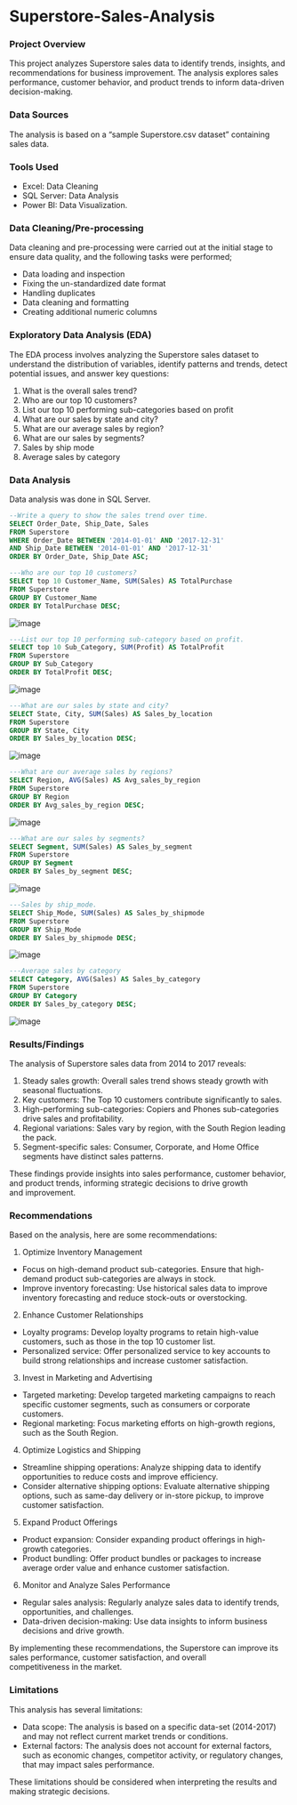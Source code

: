 # Superstore-Sales-Analysis

### Project Overview
This project analyzes Superstore sales data to identify trends, insights, and recommendations for business improvement. The analysis explores sales performance, customer behavior, and product trends to inform data-driven decision-making.

### Data Sources
The analysis is based on a “sample Superstore.csv dataset” containing sales data.

### Tools Used
- Excel: Data Cleaning
- SQL Server: Data Analysis
- Power BI: Data Visualization.

### Data Cleaning/Pre-processing
Data cleaning and pre-processing were carried out at the initial stage to ensure data quality, and the following tasks were performed;
- Data loading and inspection
- Fixing the un-standardized date format
- Handling duplicates
- Data cleaning and formatting
- Creating additional numeric columns

### Exploratory Data Analysis (EDA)
The EDA process involves analyzing the Superstore sales dataset to understand the distribution of variables, identify patterns and trends, detect potential issues, and answer key questions:
1. What is the overall sales trend?
2. Who are our top 10 customers?
3. List our top 10 performing sub-categories based on profit
4. What are our sales by state and city?
5. What are our average sales by region?
6. What are our sales by segments?
7. Sales by ship mode
8. Average sales by category

### Data Analysis
Data analysis was done in SQL Server.
~~~sql
--Write a query to show the sales trend over time.
SELECT Order_Date, Ship_Date, Sales
FROM Superstore
WHERE Order_Date BETWEEN '2014-01-01' AND '2017-12-31'
AND Ship_Date BETWEEN '2014-01-01' AND '2017-12-31'
ORDER BY Order_Date, Ship_Date ASC;
~~~
~~~sql
---Who are our top 10 customers?
SELECT top 10 Customer_Name, SUM(Sales) AS TotalPurchase
FROM Superstore
GROUP BY Customer_Name
ORDER BY TotalPurchase DESC;
~~~
![image](https://github.com/user-attachments/assets/e0f9b715-2763-4a82-aedb-f3b97898e890)
~~~sql
---List our top 10 performing sub-category based on profit.
SELECT top 10 Sub_Category, SUM(Profit) AS TotalProfit
FROM Superstore
GROUP BY Sub_Category
ORDER BY TotalProfit DESC;
~~~
![image](https://github.com/user-attachments/assets/4a502bf8-04c8-4a51-baa2-a963e1881a5e)
~~~sql
---What are our sales by state and city?
SELECT State, City, SUM(Sales) AS Sales_by_location
FROM Superstore
GROUP BY State, City
ORDER BY Sales_by_location DESC;
~~~
![image](https://github.com/user-attachments/assets/85085af2-2257-4ff4-a6e3-0c42275d7736)
~~~sql
---What are our average sales by regions?
SELECT Region, AVG(Sales) AS Avg_sales_by_region
FROM Superstore
GROUP BY Region
ORDER BY Avg_sales_by_region DESC;
~~~
![image](https://github.com/user-attachments/assets/46eb7d20-06f6-43ba-9c80-0d2b2641901b)
~~~sql
---What are our sales by segments?
SELECT Segment, SUM(Sales) AS Sales_by_segment
FROM Superstore
GROUP BY Segment
ORDER BY Sales_by_segment DESC;
~~~
![image](https://github.com/user-attachments/assets/9244efe1-97ec-4450-9b6b-9087327ce102)
~~~sql
---Sales by ship_mode.
SELECT Ship_Mode, SUM(Sales) AS Sales_by_shipmode
FROM Superstore
GROUP BY Ship_Mode
ORDER BY Sales_by_shipmode DESC;
~~~
![image](https://github.com/user-attachments/assets/65bd8755-bca8-47be-9172-dc84200c4072)
~~~sql
---Average sales by category
SELECT Category, AVG(Sales) AS Sales_by_category
FROM Superstore
GROUP BY Category
ORDER BY Sales_by_category DESC;
~~~
![image](https://github.com/user-attachments/assets/09a72c1f-f0f3-4b6a-a7b3-0b4df4f1209a)

### Results/Findings
The analysis of Superstore sales data from 2014 to 2017 reveals:
1. Steady sales growth: Overall sales trend shows steady growth with seasonal fluctuations.
2. Key customers: The Top 10 customers contribute significantly to sales.
3. High-performing sub-categories: Copiers and Phones sub-categories drive sales and profitability.
4. Regional variations: Sales vary by region, with the South Region leading the pack.
5. Segment-specific sales: Consumer, Corporate, and Home Office segments have distinct sales patterns.
   
These findings provide insights into sales performance, customer behavior, and product trends, informing strategic decisions to drive growth and improvement.

### Recommendations
Based on the analysis, here are some recommendations:
1. Optimize Inventory Management
- Focus on high-demand product sub-categories. Ensure that high-demand product sub-categories are always in stock.
- Improve inventory forecasting: Use historical sales data to improve inventory forecasting and reduce stock-outs or overstocking.
2. Enhance Customer Relationships
- Loyalty programs: Develop loyalty programs to retain high-value customers, such as those in the top 10 customer list.
- Personalized service: Offer personalized service to key accounts to build strong relationships and increase customer satisfaction.
3. Invest in Marketing and Advertising
- Targeted marketing: Develop targeted marketing campaigns to reach specific customer segments, such as consumers or corporate customers.
- Regional marketing: Focus marketing efforts on high-growth regions, such as the South Region.
4. Optimize Logistics and Shipping
- Streamline shipping operations: Analyze shipping data to identify opportunities to reduce costs and improve efficiency.
- Consider alternative shipping options: Evaluate alternative shipping options, such as same-day delivery or in-store pickup, to improve customer satisfaction.
5. Expand Product Offerings
- Product expansion: Consider expanding product offerings in high-growth categories. 
- Product bundling: Offer product bundles or packages to increase average order value and enhance customer satisfaction.
6. Monitor and Analyze Sales Performance
- Regular sales analysis: Regularly analyze sales data to identify trends, opportunities, and challenges.
- Data-driven decision-making: Use data insights to inform business decisions and drive growth.

By implementing these recommendations, the Superstore can improve its sales performance, customer satisfaction, and overall competitiveness in the market.

### Limitations
This analysis has several limitations:

- Data scope: The analysis is based on a specific data-set (2014-2017) and may not reflect current market trends or conditions.
- External factors: The analysis does not account for external factors, such as economic changes, competitor activity, or regulatory changes, that may impact sales performance.

These limitations should be considered when interpreting the results and making strategic decisions.


  
